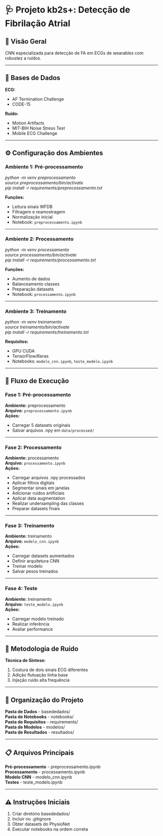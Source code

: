 # 🩺 Projeto kb2s+: Detecção de Fibrilação Atrial

## 🚀 Visão Geral
CNN especializada para detecção de FA em ECGs de wearables com robustez a ruídos.

----

## 💾 Bases de Dados

**ECG:**
- AF Termination Challenge
- CODE-15

**Ruído:**
- Motion Artifacts
- MIT-BIH Noise Stress Test  
- Mobile ECG Challenge

----

## ⚙️ Configuração dos Ambientes

### Ambiente 1: Pré-processamento
*python -m venv preprocessamento*  
*source preprocessamento/bin/activate*  
*pip install -r requirements/preprocessamento.txt*

**Funções:**
- Leitura sinais WFDB
- Filtragem e reamostragem
- Normalização inicial
- Notebook: `preprocessamento.ipynb`

----

### Ambiente 2: Processamento
*python -m venv processamento*  
*source processamento/bin/activate*  
*pip install -r requirements/processamento.txt*

**Funções:**
- Aumento de dados
- Balanceamento classes
- Preparação datasets
- Notebook: `processamento.ipynb`

----

### Ambiente 3: Treinamento
*python -m venv treinamento*  
*source treinamento/bin/activate*  
*pip install -r requirements/treinamento.txt*

**Requisitos:**
- GPU CUDA
- TensorFlow/Keras
- Notebooks: `modelo_cnn.ipynb`, `teste_modelo.ipynb`

----

## 🔄 Fluxo de Execução

### Fase 1: Pré-processamento
**Ambiente:** preprocessamento  
**Arquivo:** `preprocessamento.ipynb`  
**Ações:**
- Carregar 5 datasets originais
- Salvar arquivos .npy em `data/processed/`

----

### Fase 2: Processamento  
**Ambiente:** processamento  
**Arquivo:** `processamento.ipynb`  
**Ações:**
- Carregar arquivos .npy processados
- Aplicar filtros digitais
- Segmentar sinais em janelas
- Adicionar ruídos artificiais
- Aplicar data augmentation
- Realizar undersampling das classes
- Preparar datasets finais

----

### Fase 3: Treinamento
**Ambiente:** treinamento  
**Arquivo:** `modelo_cnn.ipynb`  
**Ações:**
- Carregar datasets aumentados
- Definir arquitetura CNN
- Treinar modelo
- Salvar pesos treinados

----

### Fase 4: Teste
**Ambiente:** treinamento  
**Arquivo:** `teste_modelo.ipynb`  
**Ações:**
- Carregar modelo treinado
- Realizar inferência
- Avaliar performance

----

## 🧪 Metodologia de Ruído

**Técnica de Síntese:**
1. Costura de dois sinais ECG diferentes
2. Adição flutuação linha base  
3. Injeção ruído alta frequência

----

## 📂 Organização do Projeto

**Pasta de Dados** - basededados/  
**Pasta de Notebooks** - notebooks/  
**Pasta de Requisitos** - requirements/  
**Pasta de Modelos** - modelos/  
**Pasta de Resultados** - resultados/  

----

## 📋 Arquivos Principais

**Pré-processamento** - preprocessamento.ipynb  
**Processamento** - processamento.ipynb  
**Modelo CNN** - modelo_cnn.ipynb  
**Testes** - teste_modelo.ipynb

----

## ⚠️ Instruções Iniciais

1. Criar diretório basededados/
2. Incluir no .gitignore
3. Obter datasets do PhysioNet
4. Executar notebooks na ordem correta
